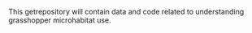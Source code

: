 This getrepository will contain data and code related to understanding grasshopper microhabitat use.
